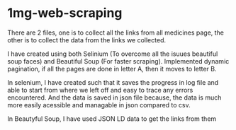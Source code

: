 # 1mg-web-scraping

There are 2 files, one is to collect all the links from all medicines page, the other is to collect the data from the links we collected.

I have created using both Selinium (To overcome all the isuues beautiful soup faces) and Beautiful Soup (For faster scraping).
Implemented dynamic pagination, if all the pages are done in letter A, then it moves to letter B.

In selenium, I have created such that it saves the progress in log file and able to start from where we left off and easy to trace any errors encountered. And the data is saved in json file because, the data is much more easily acessible and managable in json compared to csv.

In Beautyful Soup, I have used JSON LD data to get the links from them
